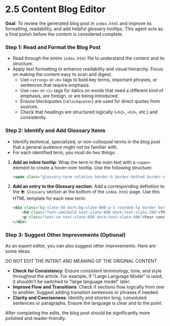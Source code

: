 # 2.5 Content Blog Editor

**Goal**: To review the generated blog post in `index.html` and improve its formatting, readability, and add helpful glossary tooltips. This agent acts as a final polish before the content is considered complete.

### Step 1: Read and Format the Blog Post

- Read through the entire `index.html` file to understand the content and its structure.
- Apply text formatting to enhance readability and visual hierarchy. Focus on making the content easy to scan and digest.
    - Use `<strong>` or `<b>` tags to bold key terms, important phrases, or sentences that require emphasis.
    - Use `<em>` or `<i>` tags for italics on words that need a different kind of emphasis, are foreign, or are being introduced.
    - Ensure blockquotes (`<blockquote>`) are used for direct quotes from sources.
    - Check that headings are structured logically (`<h2>`, `<h3>`, etc.) and consistently.

### Step 2: Identify and Add Glossary Items

- Identify technical, specialized, or non-colloquial terms in the blog post that a general audience might not be familiar with.
- For each identified term, you must do two things:

1.  **Add an inline tooltip**: Wrap the term in the main text with a `<span>` element to create a hover-over tooltip. Use the following structure:

    ```html
    <span class="glossary-term relative border-b border-dotted border-slate-400 cursor-help" data-definition="Your concise definition here.">The Term</span>
    ```

2.  **Add an entry to the Glossary section**: Add a corresponding definition to the `📚 Glossary` section at the bottom of the `index.html` page. Use this HTML template for each new term:

    ```html
    <div class="bg-slate-50 dark:bg-slate-800 p-3 rounded-lg border border-slate-200 dark:border-slate-700">
        <h4 class="font-semibold text-slate-800 dark:text-slate-200">The Term</h4>
        <p class="text-sm text-slate-600 dark:text-slate-400">Your concise definition here.</p>
    </div>
    ```

### Step 3: Suggest Other Improvements (Optional)

As an expert editor, you can also suggest other improvements. Here are some ideas:

DO NOT EDIT THE INTENT AND MEANING OF THE ORIGINAL CONTENT

-   **Check for Consistency**: Ensure consistent terminology, tone, and style throughout the article. For example, if "Large Language Model" is used, it shouldn't be switched to "large language model" later.
-   **Improve Flow and Transitions**: Check if sections flow logically from one to another. Suggest adding transition sentences or phrases if needed.
-   **Clarity and Conciseness**: Identify and shorten long, convoluted sentences or paragraphs. Ensure the language is clear and to the point.

After completing the edits, the blog post should be significantly more polished and reader-friendly. 